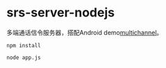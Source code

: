 # srs-server-nodejs
多端通话信令服务器，搭配Android demo[multichannel](https://github.com/shenbengit/WebRTC-SRS/tree/master/multichannel)。

```shell
npm install

node app.js

```

